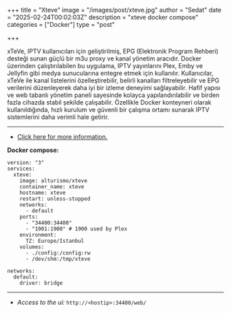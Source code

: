+++
title = "Xteve"
image = "/images/post/xteve.jpg"
author = "Sedat"
date = "2025-02-24T00:02:03Z"
description = "xteve docker compose"
categories = ["Docker"]
type = "post"

+++

xTeVe, IPTV kullanıcıları için geliştirilmiş, EPG (Elektronik Program Rehberi) desteği sunan güçlü bir m3u proxy ve kanal yönetim aracıdır. Docker üzerinden çalıştırılabilen bu uygulama, IPTV yayınlarını Plex, Emby ve Jellyfin gibi medya sunucularına entegre etmek için kullanılır. Kullanıcılar, xTeVe ile kanal listelerini özelleştirebilir, belirli kanalları filtreleyebilir ve EPG verilerini düzenleyerek daha iyi bir izleme deneyimi sağlayabilir. Hafif yapısı ve web tabanlı yönetim paneli sayesinde kolayca yapılandırılabilir ve birden fazla cihazda stabil şekilde çalışabilir. Özellikle Docker konteyneri olarak kullanıldığında, hızlı kurulum ve güvenli bir çalışma ortamı sunarak IPTV sistemlerini daha verimli hale getirir.

***

- [Click here for more information.](https://github.com/xteve-project/xTeVe)

**Docker compose:**

```
version: "3"
services:
  xteve:
    image: alturismo/xteve
    container_name: xteve
    hostname: xteve
    restart: unless-stopped
    networks:
      - default
    ports:
      - "34400:34400"
      - "1901:1900" # 1900 used by Plex
    environment:
      TZ: Europe/Istanbul
    volumes:
      - ./config:/config:rw
      - /dev/shm:/tmp/xteve

networks:
  default:
    driver: bridge
```

***

- *Access to the ui:*
`http://<hostip>:34400/web/`
